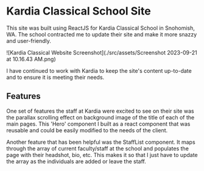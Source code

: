 # Kardia Classical School Site
This site was built using ReactJS for Kardia Classical School in Snohomish, WA. The school contracted me to update their site and make it more snazzy and user-friendly. 

![Kardia Classical Website Screenshot](./src/assets/Screenshot 2023-09-21 at 10.16.43 AM.png)

I have continued to work with Kardia to keep the site's content up-to-date and to ensure it is meeting their needs.

## Features
One set of features the staff at Kardia were excited to see on their site was the parallax scrolling effect on background image of the title of each of the main pages. This 'Hero' component I built as a react component that was reusable and could be easily modified to the needs of the client.

Another feature that has been helpful was the StaffList component. It maps through the array of current faculty/staff at the school and populates the page with their headshot, bio, etc. This makes it so that I just have to update the array as the individuals are added or leave the staff.